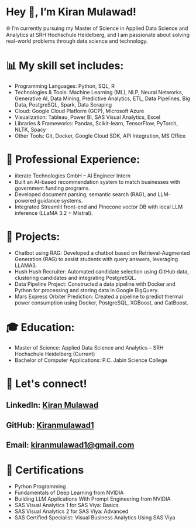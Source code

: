 # Hey 👋, I’m Kiran Mulawad!
🌐 I’m currently pursuing my Master of Science in Applied Data Science and Analytics at SRH Hochschule Heidelberg, and I am passionate about solving real-world problems through data science and technology.

# 📊 My skill set includes:
* Programming Languages: Python, SQL, R
* Technologies & Tools: Machine Learning (ML), NLP, Neural Networks, Generative AI, Data Mining, Predictive Analytics, ETL, Data Pipelines, Big Data, PostgreSQL, Spark, Data Scraping
* Cloud: Google Cloud Platform (GCP), Microsoft Azure
* Visualization: Tableau, Power BI, SAS Visual Analytics, Excel
* Libraries & Frameworks: Pandas, Scikit-learn, TensorFlow, PyTorch, NLTK, Spacy
* Other Tools: Git, Docker, Google Cloud SDK, API Integration, MS Office

# 💼 Professional Experience:
* iiterate Technologies GmbH – AI Engineer Intern
* Built an AI-based recommendation system to match businesses with government funding programs.
* Developed document parsing, semantic search (RAG), and LLM-powered guidance systems.
* Integrated Streamlit front-end and Pinecone vector DB with local LLM inference (LLaMA 3.2 + Mistral).

# 🚀 Projects:
* Chatbot using RAG: Developed a chatbot based on Retrieval-Augmented Generation (RAG) to assist students with query answers, leveraging LLAMA3.
* Hush Hush Recruiter: Automated candidate selection using GitHub data, clustering candidates and integrating PostgreSQL.
* Data Pipeline Project: Constructed a data pipeline with Docker and Python for processing and storing data in Google BigQuery.
* Mars Express Orbiter Prediction: Created a pipeline to predict thermal power consumption using Docker, PostgreSQL, XGBoost, and CatBoost.
  
# 🎓 Education:
* Master of Science: Applied Data Science and Analytics – SRH Hochschule Heidelberg (Current)
* Bachelor of Computer Applications: P.C. Jabin Science College

# 🔗 Let's connect!
## LinkedIn: [Kiran Mulawad](https://www.linkedin.com/in/kiran-mulawad-4573b8229/)
## GitHub: [Kiranmulawad1](https://github.com/Kiranmulawad1)
## Email: kiranmulawad1@gmail.com

# 🚀 Certifications
* Python Programming
* Fundamentals of Deep Learning from NVIDIA
* Building LLM Applications With Prompt Engineering from NVIDIA
* SAS Visual Analytics 1 for SAS Viya: Basics
* SAS Visual Analytics 2 for SAS Viya: Advanced
* SAS Certified Specialist: Visual Business Analytics Using SAS Viya
<!--
**Kiranmulawad1/Kiranmulawad1** is a ✨ _special_ ✨ repository because its `README.md` (this file) appears on your GitHub profile.

Here are some ideas to get you started:

- 🔭 I’m currently working on ...
- 🌱 I’m currently learning ...
- 👯 I’m looking to collaborate on ...
- 🤔 I’m looking for help with ...
- 💬 Ask me about ...
- 📫 How to reach me: ...
- 😄 Pronouns: ...
- ⚡ Fun fact: ...
-->
